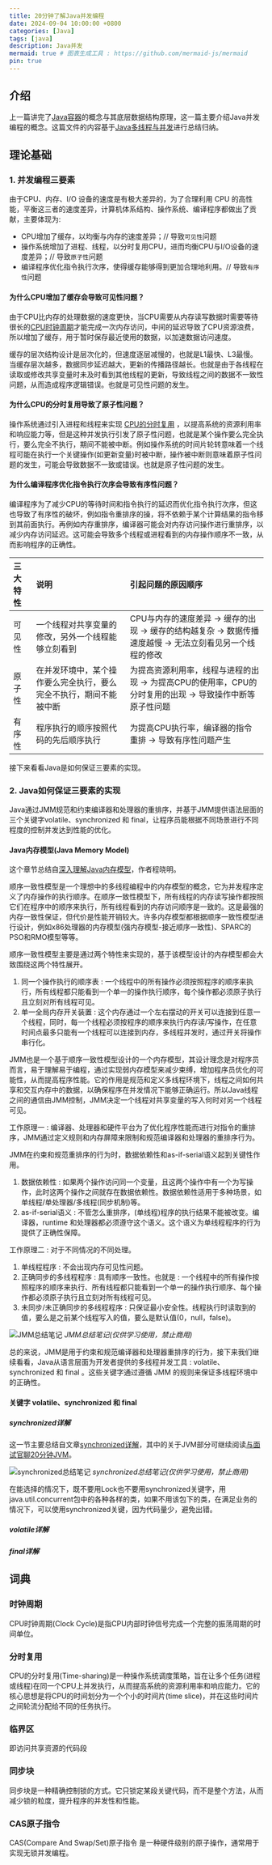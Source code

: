 ```yaml
---
title: 20分钟了解Java并发编程
date: 2024-09-04 10:00:00 +0800
categories: [Java]
tags: [java]
description: Java并发
mermaid: true # 图表生成工具 : https://github.com/mermaid-js/mermaid
pin: true
---
```


## 介绍
上一篇讲完了[Java容器](https://dengyaqi.github.io/posts/java-collections/)的概念与其底层数据结构原理，这一篇主要介绍Java并发编程的概念。这篇文件的内容基于[Java多线程与并发](https://pdai.tech/md/java/thread/java-thread-x-overview.html)进行总结归纳。

## 理论基础

### 1. 并发编程三要素
由于CPU、内存、I/O 设备的速度是有极大差异的，为了合理利用 CPU 的高性能，平衡这三者的速度差异，计算机体系结构、操作系统、编译程序都做出了贡献，主要体现为:

  - CPU增加了缓存，以均衡与内存的速度差异；// 导致`可见性`问题
  - 操作系统增加了进程、线程，以分时复用CPU，进而均衡CPU与I/O设备的速度差异；// 导致`原子性`问题
  - 编译程序优化指令执行次序，使得缓存能够得到更加合理地利用。// 导致`有序性`问题

#### 为什么CPU增加了缓存会导致可见性问题？
由于CPU比内存的处理数据的速度更快，当CPU需要从内存读写数据时需要等待很长的[CPU时钟周期](#时钟周期)才能完成一次内存访问，中间的延迟导致了CPU资源浪费，所以增加了缓存，用于暂时保存最近使用的数据，以加速数据访问速度。 

缓存的层次结构设计是层次化的，但速度逐层减慢的，也就是L1最快、L3最慢。当缓存层次越多，数据同步延迟越大，更新的传播路径越长。也就是由于各线程在读取或修改共享变量时未及时看到其他线程的更新，导致线程之间的数据不一致性问题，从而造成程序逻辑错误。也就是可见性问题的发生。

#### 为什么CPU的分时复用导致了原子性问题？
操作系统通过引入进程和线程来实现 [CPU的分时复用](#分时复用) ，以提高系统的资源利用率和响应能力等，但是这种并发执行引发了原子性问题，也就是某个操作要么完全执行，要么完全不执行，期间不能被中断。例如操作系统的时间片轮转意味着一个线程可能在执行一个关键操作(如更新变量)时被中断，操作被中断则意味着原子性问题的发生，可能会导致数据不一致或错误。也就是原子性问题的发生。

#### 为什么编译程序优化指令执行次序会导致有序性问题？
编译程序为了减少CPU的等待时间和指令执行的延迟而优化指令执行次序，但这也导致了有序性的破坏，例如指令重排序的操，将不依赖于某个计算结果的指令移到其前面执行。再例如内存重排序，编译器可能会对内存访问操作进行重排序，以减少内存访问延迟。这可能会导致多个线程或进程看到的内存操作顺序不一致，从而影响程序的正确性。

|三大特性|说明|引起问题的原因顺序|
|:---|:---|:---|
|可见性|一个线程对共享变量的修改，另外一个线程能够立刻看到|CPU与内存的速度差异 -> 缓存的出现 -> 缓存的结构越复杂 -> 数据传播速度越慢 -> 无法立刻看见另一个线程的修改|
|原子性|在并发环境中，某个操作要么完全执行，要么完全不执行，期间不能被中断|为提高资源利用率，线程与进程的出现 -> 为提高CPU的使用率，CPU的分时复用的出现 -> 导致操作中断等原子性问题|
|有序性|程序执行的顺序按照代码的先后顺序执行|为提高CPU执行率，编译器的指令重排 -> 导致有序性问题产生|

接下来看看Java是如何保证三要素的实现。

### 2. Java如何保证三要素的实现
Java通过JMM规范和约束编译器和处理器的重排序，并基于JMM提供语法层面的三个关键字volatile、synchronized 和 final，让程序员能根据不同场景进行不同程度的控制并发达到性能的优化。

#### Java内存模型(Java Memory Model)
这个章节总结自[深入理解Java内存模型](https://www.infoq.cn/minibook/java_memory_model)，作者程晓明。

顺序一致性模型是一个理想中的多线程编程中的内存模型的概念，它为并发程序定义了内存操作的执行顺序。在顺序一致性模型下，所有线程的内存读写操作都按照它们在程序中的顺序来执行，所有线程看到的内存访问顺序是一致的。这是最强的内存一致性保证，但代价是性能开销较大。许多内存模型都根据顺序一致性模型进行设计，例如x86处理器的内存模型(强内存模型-接近顺序一致性)、SPARC的PSO和RMO模型等等。

顺序一致性模型主要是通过两个特性来实现的，基于该模型设计的内存模型都会大致围绕这两个特性展开。
1. 同一个操作执行的顺序表 : 一个线程中的所有操作必须按照程序的顺序来执行，所有线程都只能看到一个单一的操作执行顺序，每个操作都必须原子执行且立刻对所有线程可见。
2. 单一全局内存开关装置 : 这个内存通过一个左右摆动的开关可以连接到任意一个线程，同时，每一个线程必须按程序的顺序来执行内存读/写操作，在任意时间点最多只能有一个线程可以连接到内存，多线程并发时，通过开关将操作串行化。

JMM也是一个基于顺序一致性模型设计的一个内存模型，其设计理念是对程序员而言，易于理解易于编程，通过实现弱内存模型来减少束缚，增加程序员优化的可能性，从而提高程序性能。它的作用是规范和定义多线程环境下，线程之间如何共享和交互内存中的数据，以确保程序在并发情况下能够正确运行。所以Java线程之间的通信由JMM控制，JMM决定一个线程对共享变量的写入何时对另一个线程可见。

工作原理一 : 编译器、处理器和硬件平台为了优化程序性能而进行对指令的重排序，JMM通过定义规则和内存屏障来限制和规范编译器和处理器的重排序行为。

JMM在约束和规范重排序的行为时，数据依赖性和as-if-serial语义起到关键性作用。
1. 数据依赖性 : 如果两个操作访问同一个变量，且这两个操作中有一个为写操作，此时这两个操作之间就存在数据依赖性。数据依赖性适用于多种场景，如单线程/单处理器/多线程(同步机制)等。
2. as-if-serial语义 : 不管怎么重排序，(单线程)程序的执行结果不能被改变。编译器，runtime 和处理器都必须遵守这个语义。这个语义为单线程程序的行为提供了正确性保障。

工作原理二 : 对于不同情况的不同处理。
1. 单线程程序 : 不会出现内存可见性问题。
2. 正确同步的多线程程序 : 具有顺序一致性。也就是 : 一个线程中的所有操作按照程序的顺序来执行、所有线程都只能看到一个单一的操作执行顺序、每个操作都必须原子执行且立刻对所有线程可见。
3. 未同步/未正确同步的多线程程序 : 只保证最小安全性。线程执行时读取到的值，要么是之前某个线程写入的值，要么是默认值(0，null，false)。

![JMM总结笔记](/assets/img/java/jmm_watermark.png)
_JMM总结笔记(仅供学习使用，禁止商用)_

总的来说，JMM是用于约束和规范编译器和处理器重排序的行为，接下来我们继续看看，Java从语言层面为开发者提供的多线程并发工具 : volatile、synchronized 和 final 。这些关键字通过遵循 JMM 的规则来保证多线程环境中的正确性。

#### 关键字 volatile、synchronized 和 final

##### synchronized详解
这一节主要总结自文章[synchronized详解](https://pdai.tech/md/java/thread/java-thread-x-key-synchronized.html)，其中的关于JVM部分可继续阅读[与面试官聊20分钟JVM](https://dengyaqi.github.io/posts/jvm/)。

![synchronized总结笔记](/assets/img/java/synchronized_watermark.png)
_synchronized总结笔记(仅供学习使用，禁止商用)_

在能选择的情况下，既不要用Lock也不要用synchronized关键字，用java.util.concurrent包中的各种各样的类，如果不用该包下的类，在满足业务的情况下，可以使用synchronized关键，因为代码量少，避免出错。

##### volatile详解

##### final详解

## 词典

### 时钟周期

CPU时钟周期(Clock Cycle)是指CPU内部时钟信号完成一个完整的振荡周期的时间单位。

### 分时复用

CPU的分时复用(Time-sharing)是一种操作系统调度策略，旨在让多个任务(进程或线程)在同一个CPU上并发执行，从而提高系统的资源利用率和响应能力。它的核心思想是将CPU的时间划分为一个个小的时间片(time slice)，并在这些时间片之间轮流分配给不同的任务执行。

### 临界区
即访问共享资源的代码段

### 同步块
同步块是一种精确控制锁的方式。它只锁定某段关键代码，而不是整个方法，从而减少锁的粒度，提升程序的并发性和性能。

### CAS原子指令
CAS(Compare And Swap/Set)原子指令 是一种硬件级别的原子操作，通常用于实现无锁并发编程。
